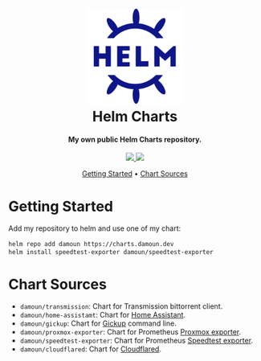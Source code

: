 <h1 align="center">
  <br><img src="project-logo.svg" height="192px">
  <br>
  Helm Charts
  <br>
</h1>

<h4 align="center">My own public Helm Charts repository.</h4>

<p align="center">
  <a href="https://github.com/damoun/helm-charts/actions/workflows/lint-test.yaml">
      <img src="https://github.com/damoun/helm-charts/actions/workflows/lint-test.yaml/badge.svg">
  </a>
  <a href="https://github.com/damoun/helm-charts/actions/workflows/release.yaml">
      <img src="https://github.com/damoun/helm-charts/actions/workflows/release.yaml/badge.svg">
  </a>
</p>

<p align="center">
  <a href="#getting-started">Getting Started</a> •
  <a href="#chart-sources">Chart Sources</a>
</p>

# Getting Started

Add my repository to helm and use one of my chart:

```
helm repo add damoun https://charts.damoun.dev
helm install speedtest-exporter damoun/speedtest-exporter
```

# Chart Sources

* `damoun/transmission`: Chart for Transmission bittorrent client.
* `damoun/home-assistamt`: Chart for [Home Assistant](https://www.home-assistant.io).
* `damoun/gickup`: Chart for [Gickup](https://github.com/cooperspencer/gickup) command line.
* `damoun/proxmox-exporter`: Chart for Prometheus [Proxmox exporter](https://github.com/prometheus-pve/prometheus-pve-exporter).
* `damoun/speedtest-exporter`: Chart for Prometheus [Speedtest exporter](https://github.com/danopstech/speedtest_exporter).
* `damoun/cloudflared`: Chart for [Cloudflared](https://github.com/cloudflare/cloudflared).
